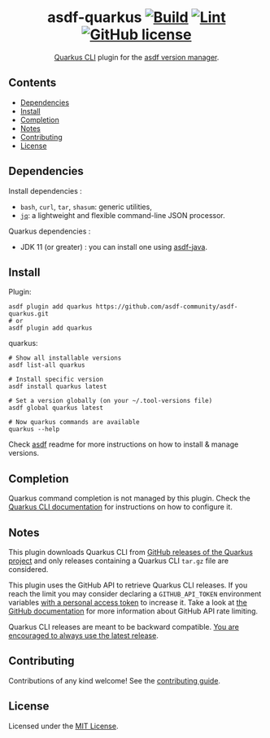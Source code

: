 <div align="center">

# asdf-quarkus [![Build](https://github.com/asdf-community/asdf-quarkus/actions/workflows/build.yml/badge.svg)](https://github.com/asdf-community/asdf-quarkus/actions/workflows/build.yml) [![Lint](https://github.com/asdf-community/asdf-quarkus/actions/workflows/lint.yml/badge.svg)](https://github.com/asdf-community/asdf-quarkus/actions/workflows/lint.yml) [![GitHub license](https://img.shields.io/github/license/asdf-community/asdf-quarkus)](https://github.com/asdf-community/asdf-quarkus/blob/master/LICENSE)

[Quarkus CLI](https://quarkus.io/guides/cli-tooling) plugin for the [asdf version manager](https://asdf-vm.com).

</div>

## Contents

- [Dependencies](#dependencies)
- [Install](#install)
- [Completion](#completion)
- [Notes](#notes)
- [Contributing](#contributing)
- [License](#license)

## Dependencies

Install dependencies :
- `bash`, `curl`, `tar`, `shasum`: generic utilities,
- [`jq`](https://stedolan.github.io/jq/): a lightweight and flexible command-line JSON processor.

Quarkus dependencies :
- JDK 11 (or greater) : you can install one using [asdf-java](https://github.com/halcyon/asdf-java).

## Install

Plugin:

```shell
asdf plugin add quarkus https://github.com/asdf-community/asdf-quarkus.git
# or
asdf plugin add quarkus
```

quarkus:

```shell
# Show all installable versions
asdf list-all quarkus

# Install specific version
asdf install quarkus latest

# Set a version globally (on your ~/.tool-versions file)
asdf global quarkus latest

# Now quarkus commands are available
quarkus --help
```

Check [asdf](https://github.com/asdf-vm/asdf) readme for more instructions on how to install & manage versions.

## Completion

Quarkus command completion is not managed by this plugin. Check the [Quarkus CLI documentation](https://quarkus.io/guides/cli-tooling#shell-autocomplete-and-aliases) for instructions on how to configure it.

## Notes

This plugin downloads Quarkus CLI from [GitHub releases of the Quarkus project](https://github.com/quarkusio/quarkus/releases) and only releases containing a Quarkus CLI `tar.gz` file are considered.

This plugin uses the GitHub API to retrieve Quarkus CLI releases. If you reach the limit you may consider declaring a `GITHUB_API_TOKEN` environment variables [with a personal access token](https://docs.github.com/en/authentication/keeping-your-account-and-data-secure/creating-a-personal-access-token) to increase it. Take a look at [the GitHub documentation](https://docs.github.com/en/rest/overview/resources-in-the-rest-api#rate-limiting) for more information about GitHub API rate limiting.

Quarkus CLI releases are meant to be backward compatible. [You are encouraged to always use the latest release](https://groups.google.com/g/quarkus-dev/c/R_CZ7My4Rxc/m/WuxnSTjGBQAJ).

## Contributing

Contributions of any kind welcome! See the [contributing guide](contributing.md).

## License

Licensed under the [MIT License](/LICENSE).
